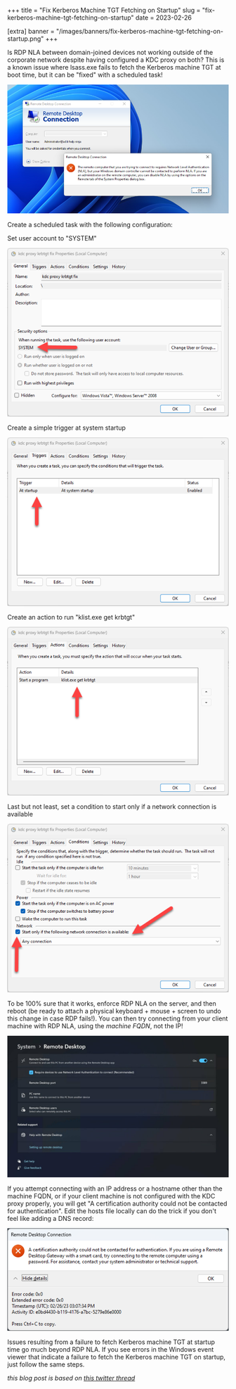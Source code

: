 +++
title = "Fix Kerberos Machine TGT Fetching on Startup"
slug = "fix-kerberos-machine-tgt-fetching-on-startup"
date = 2023-02-26

[extra]
banner = "/images/banners/fix-kerberos-machine-tgt-fetching-on-startup.png"
+++

Is RDP NLA between domain-joined devices not working outside of the corporate network despite having configured a KDC proxy on both? This is a known issue where lsass.exe fails to fetch the Kerberos machine TGT at boot time, but it can be "fixed" with a scheduled task!

![RDP NLA Failure with broken Kerberos machine TGT](/images/posts/rdp-nla-failure-kerberos-machine-tgt.png)

Create a scheduled task with the following configuration:

Set user account to "SYSTEM"

![krbtgt scheduled task - general](/images/posts/krbtgt-scheduled-task-general.png)

Create a simple trigger at system startup

![krbtgt scheduled task - general](/images/posts/krbtgt-scheduled-task-triggers.png)

Create an action to run "klist.exe get krbtgt"

![krbtgt scheduled task - general](/images/posts/krbtgt-scheduled-task-actions.png)

Last but not least, set a condition to start only if a network connection is available

![krbtgt scheduled task - general](/images/posts/krbtgt-scheduled-task-conditions.png)

To be 100% sure that it works, enforce RDP NLA on the server, and then reboot (be ready to attach a physical keyboard + mouse + screen to undo this change in case RDP fails!). You can then try connecting from your client machine with RDP NLA, using the *machine FQDN*, not the IP!

![RDP NLA Required Server Side Setting](/images/posts/rdp-nla-required-server-side-setting.png)

If you attempt connecting with an IP address or a hostname other than the machine FQDN, or if your client machine is not configured with the KDC proxy properly, you will get "A certification authority could not be contacted for authentication". Edit the hosts file locally can do the trick if you don't feel like adding a DNS record:

![RDP NLA Failure IP Address Not FQDN](/images/posts/rdp-nla-failure-ip-address-not-fqdn.png)

Issues resulting from a failure to fetch Kerberos machine TGT at startup time go much beyond RDP NLA. If you see errors in the Windows event viewer that indicate a failure to fetch the Kerberos machine TGT on startup, just follow the same steps.

*this blog post is based on [this twitter thread](https://twitter.com/awakecoding/status/1629857517353201668)*
